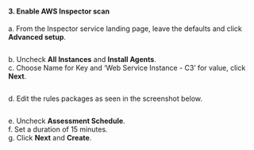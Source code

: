 

<h4 id="enable-aws-inspector-scan">3. Enable AWS Inspector scan</h4>
<p>a. From the Inspector service landing page, leave the defaults and click  <strong>Advanced setup</strong>.</p>
<p><a href="https://classroom.udacity.com/nanodegrees/nd063/parts/2d8929d8-5263-4db2-9ca6-41d47ed074b5/modules/3410cb64-94fd-45be-abe7-cc9e7692786c/lessons/c2e786fc-8e30-42b3-abeb-12582120659f/concepts/51c96bdf-2197-4cca-a11c-5534a2ef7a50#"></a></p>
<p><img src="https://video.udacity-data.com/topher/2020/February/5e46fdd2_inspector-setup-runonce/inspector-setup-runonce.png" alt=""></p>
<p>b. Uncheck  <strong>All Instances</strong>  and  <strong>Install Agents</strong>.<br>
c. Choose Name for Key and ‘Web Service Instance - C3’ for value, click  <strong>Next</strong>.</p>
<p><a href="https://classroom.udacity.com/nanodegrees/nd063/parts/2d8929d8-5263-4db2-9ca6-41d47ed074b5/modules/3410cb64-94fd-45be-abe7-cc9e7692786c/lessons/c2e786fc-8e30-42b3-abeb-12582120659f/concepts/51c96bdf-2197-4cca-a11c-5534a2ef7a50#"></a></p>
<p><img src="https://video.udacity-data.com/topher/2020/February/5e46fdfc_inspector-setup-2/inspector-setup-2.png" alt=""></p>
<p>d. Edit the rules packages as seen in the screenshot below.</p>
<p><a href="https://classroom.udacity.com/nanodegrees/nd063/parts/2d8929d8-5263-4db2-9ca6-41d47ed074b5/modules/3410cb64-94fd-45be-abe7-cc9e7692786c/lessons/c2e786fc-8e30-42b3-abeb-12582120659f/concepts/51c96bdf-2197-4cca-a11c-5534a2ef7a50#"></a></p>
<p><img src="https://video.udacity-data.com/topher/2020/February/5e46fe31_inspector-setup-3/inspector-setup-3.png" alt=""></p>
<p>e. Uncheck  <strong>Assessment Schedule</strong>.<br>
f. Set a duration of 15 minutes.<br>
g. Click  <strong>Next</strong>  and  <strong>Create</strong>.</p>

